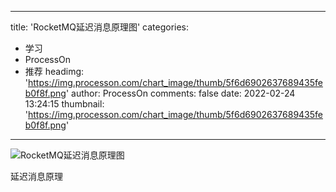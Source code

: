 
---
title: 'RocketMQ延迟消息原理图'
categories: 
 - 学习
 - ProcessOn
 - 推荐
headimg: 'https://img.processon.com/chart_image/thumb/5f6d6902637689435feb0f8f.png'
author: ProcessOn
comments: false
date: 2022-02-24 13:24:15
thumbnail: 'https://img.processon.com/chart_image/thumb/5f6d6902637689435feb0f8f.png'
---

<div>   
<img class="thumb" alt="RocketMQ延迟消息原理图" src="https://img.processon.com/chart_image/thumb/5f6d6902637689435feb0f8f.png" referrerpolicy="no-referrer">
<p>延迟消息原理</p>  
</div>
            